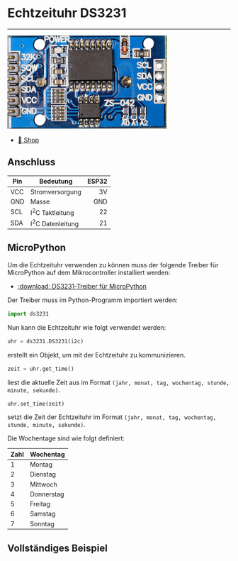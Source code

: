 # Echtzeituhr DS3231
---

![Echtzeituhr DS3231 ©](./ds3231.png)

* [:link: Shop][1]

## Anschluss

| Pin | Bedeutung                   | ESP32 |
| --- | --------------------------- | -----:|
| VCC | Stromversorgung             |    3V |
| GND | Masse                       |   GND |
| SCL | I<sup>2</sup>C Taktleitung  |    22 |
| SDA | I<sup>2</sup>C Datenleitung |    21 |

## MicroPython

Um die Echtzeituhr verwenden zu können muss der folgende Treiber für MicroPython auf dem Mikrocontroller installiert werden:

* [:download: DS3231-Treiber für MicroPython](./ds3231.py)

[1]: https://www.bastelgarage.ch/rtc-ds3231-zeitmodul-mit-at24c32-eeprom-speicher-32k

Der Treiber muss im Python-Programm importiert werden:

``` python
import ds3231
```
Nun kann die Echtzeituhr wie folgt verwendet werden:

~~~ python
uhr = ds3231.DS3231(i2c)
~~~
erstellt ein Objekt, um mit der Echtzeituhr zu kommunizieren.

~~~ python
zeit = uhr.get_time()
~~~
liest die aktuelle Zeit aus im Format `(jahr, monat, tag, wochentag, stunde, minute, sekunde)`.

~~~ python
uhr.set_time(zeit)
~~~
setzt die Zeit der Echtzeituhr im Format `(jahr, monat, tag, wochentag, stunde, minute, sekunde)`.

Die Wochentage sind wie folgt definiert:

| Zahl | Wochentag  |
| ---- | ---------- |
| 1    | Montag     |
| 2    | Dienstag   |
| 3    | Mittwoch   |
| 4    | Donnerstag |
| 5    | Freitag    |
| 6    | Samstag    |
| 7    | Sonntag    |

## Vollständiges Beispiel

``` python ./ds3231_sample.py
```
